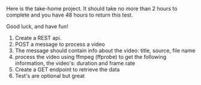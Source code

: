
Here is the take-home project. It should take no more than 2 hours to complete and you have 48 hours to return this test.

Good luck, and have fun!

1. Create a REST api.
2. POST a message to process a video
3. The message should contain info about the video: title, source, file name
4. process the video using ffmpeg (ffprobe) to get the following information, the video's: duration and frame rate
5. Create a GET endpoint to retrieve the data
6. Test's are optional but great
